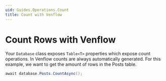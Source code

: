 ```yaml
---
uid: Guides.Operations.Count
title: Count with Venflow
---
```


# Count Rows with Venflow

Your `Database` class exposes `Table<T>` properties which expose count operations. In Venflow counts are always automatically generated. For this example, we want to get the amount of rows in the Posts table.

```cs
await database.Posts.CountAsync();
```

